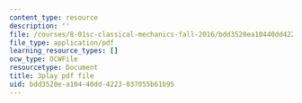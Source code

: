 ```yaml
---
content_type: resource
description: ''
file: /courses/8-01sc-classical-mechanics-fall-2016/bdd3520ea10440dd4223037055b61b95_nCDOa63Jd6M.pdf
file_type: application/pdf
learning_resource_types: []
ocw_type: OCWFile
resourcetype: Document
title: 3play pdf file
uid: bdd3520e-a104-40dd-4223-037055b61b95
---
```

